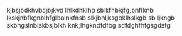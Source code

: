 kjbsjbdkhvbdjbjkvd lhlkdhklhb
sblkfhbkjfg,bnflknb
lkskjnbfkgnblhfglbalnkfnsb
slkjbnljksgbklhslkgb 
sb ljkngb skbhgslnblskbsjblkh knk;lhgkndfdfbg
sdfdghfhfgsgdsfg
